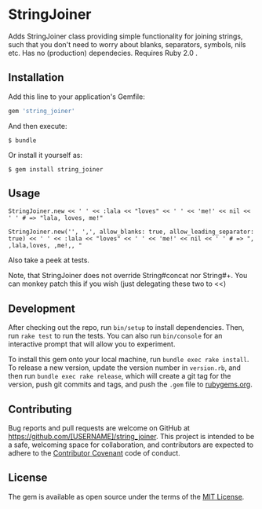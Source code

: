 # StringJoiner

Adds StringJoiner class providing simple functionality for joining strings, such that you don't need to worry about blanks, separators, symbols, nils etc. Has no (production) dependecies. Requires Ruby 2.0 .

## Installation

Add this line to your application's Gemfile:

```ruby
gem 'string_joiner'
```

And then execute:

    $ bundle

Or install it yourself as:

    $ gem install string_joiner

## Usage

	StringJoiner.new << ' ' << :lala << "loves" << ' ' << 'me!' << nil << ' ' # => "lala, loves, me!"

	StringJoiner.new('', ',', allow_blanks: true, allow_leading_separator: true) << ' ' << :lala << "loves" << ' ' << 'me!' << nil << ' ' # => ", ,lala,loves, ,me!,, "

Also take a peek at tests.

Note, that StringJoiner does not override String#concat nor String#+. You can monkey patch this if you wish (just delegating these two to <<) 

## Development

After checking out the repo, run `bin/setup` to install dependencies. Then, run `rake test` to run the tests. You can also run `bin/console` for an interactive prompt that will allow you to experiment.

To install this gem onto your local machine, run `bundle exec rake install`. To release a new version, update the version number in `version.rb`, and then run `bundle exec rake release`, which will create a git tag for the version, push git commits and tags, and push the `.gem` file to [rubygems.org](https://rubygems.org).

## Contributing

Bug reports and pull requests are welcome on GitHub at https://github.com/[USERNAME]/string_joiner. This project is intended to be a safe, welcoming space for collaboration, and contributors are expected to adhere to the [Contributor Covenant](http://contributor-covenant.org) code of conduct.


## License

The gem is available as open source under the terms of the [MIT License](http://opensource.org/licenses/MIT).

